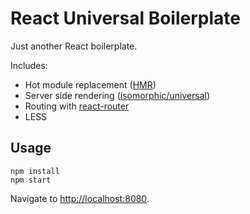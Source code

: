 # React Universal Boilerplate

Just another React boilerplate.

Includes:

- Hot module replacement ([HMR](https://webpack.github.io/docs/hot-module-replacement-with-webpack.html))
- Server side rendering ([isomorphic/universal](https://medium.com/@mjackson/universal-javascript-4761051b7ae9#.n9ng9vl6z))
- Routing with [react-router](https://github.com/rackt/react-router)
- LESS

## Usage

```
npm install
npm start
```

Navigate to [http://localhost:8080](http://localhost:8080).
